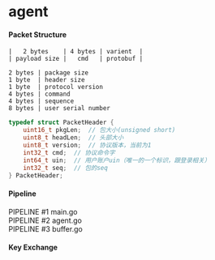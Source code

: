 # agent

#### Packet Structure

```
|   2 bytes    | 4 bytes | varient  |
| payload size |   cmd   | protobuf |
```

```
2 bytes | package size
1 byte  | header size
1 byte  | protocol version
4 bytes | command
4 bytes | sequence
8 bytes | user serial number
```

```c
typedef struct PacketHeader {
    uint16_t pkgLen;  // 包大小(unsigned short)
    uint8_t headLen;  // 头部大小
    uint8_t version;  // 协议版本，当前为1
    int32_t cmd;  // 协议命令字
    int64_t uin;  // 用户账户uin（唯一的一个标识，跟登录相关）
    int32_t seq;  // 包的seq
} PacketHeader;
```

#### Pipeline  
 
PIPELINE #1 main.go  
PIPELINE #2 agent.go  
PIPELINE #3 buffer.go  

#### Key Exchange

